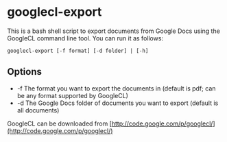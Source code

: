 googlecl-export
===============
This is a bash shell script to export documents from Google Docs using the GoogleCL command line tool. You can run it as follows:

    googlecl-export [-f format] [-d folder] | [-h]

Options
-------
* -f  The format you want to export the documents in (default is pdf; can be any format supported by GoogleCL)
* -d  The Google Docs folder of documents you want to export (default is all documents)

GoogleCL can be downloaded from [http://code.google.com/p/googlecl/](http://code.google.com/p/googlecl/)
